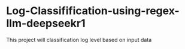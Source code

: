 # Log-Classifification-using-regex-llm-deepseekr1
This project will classification log level based on input data
